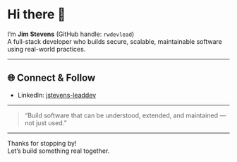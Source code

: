 # Hi there 👋  
I’m **Jim Stevens** (GitHub handle: `rwdevlead`)  
A full-stack developer who builds secure, scalable, maintainable software using real-world practices.  

---

## 🌐 Connect & Follow

- LinkedIn: [jstevens-leaddev](https://www.linkedin.com/in/jstevens-leaddev)  
 
---

> “Build software that can be understood, extended, and maintained — not just used.”

---

Thanks for stopping by!  
Let’s build something real together.  

